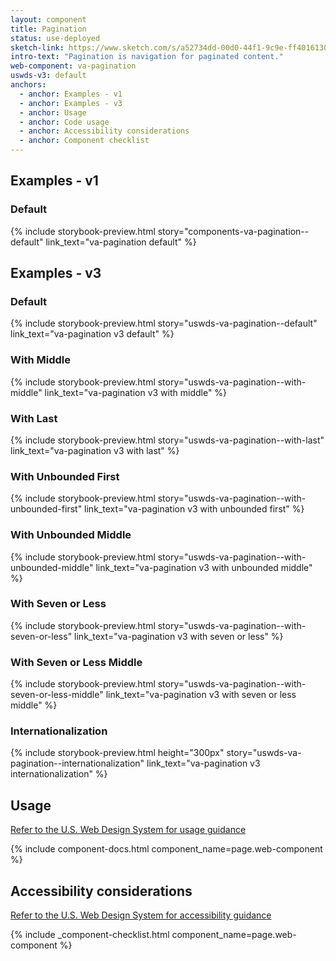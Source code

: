 ```yaml
---
layout: component
title: Pagination
status: use-deployed
sketch-link: https://www.sketch.com/s/a52734dd-00d0-44f1-9c9e-ff4016130e5c/p/DFDEF51F-1013-4214-A1DD-C4718E0E6BDD/canvas
intro-text: "Pagination is navigation for paginated content."
web-component: va-pagination
uswds-v3: default
anchors:
  - anchor: Examples - v1
  - anchor: Examples - v3
  - anchor: Usage
  - anchor: Code usage
  - anchor: Accessibility considerations
  - anchor: Component checklist
---
```


## Examples - v1

### Default

{% include storybook-preview.html story="components-va-pagination--default" link_text="va-pagination default" %}

## Examples - v3

### Default

{% include storybook-preview.html story="uswds-va-pagination--default" link_text="va-pagination v3 default" %}

### With Middle

{% include storybook-preview.html story="uswds-va-pagination--with-middle" link_text="va-pagination v3 with middle" %}

### With Last

{% include storybook-preview.html story="uswds-va-pagination--with-last" link_text="va-pagination v3 with last" %}

### With Unbounded First

{% include storybook-preview.html story="uswds-va-pagination--with-unbounded-first" link_text="va-pagination v3 with unbounded first" %}

### With Unbounded Middle

{% include storybook-preview.html story="uswds-va-pagination--with-unbounded-middle" link_text="va-pagination v3 with unbounded middle" %}

### With Seven or Less

{% include storybook-preview.html story="uswds-va-pagination--with-seven-or-less" link_text="va-pagination v3 with seven or less" %}

### With Seven or Less Middle

{% include storybook-preview.html story="uswds-va-pagination--with-seven-or-less-middle" link_text="va-pagination v3 with seven or less middle" %}

### Internationalization

{% include storybook-preview.html height="300px" story="uswds-va-pagination--internationalization" link_text="va-pagination v3 internationalization" %}

## Usage

<a class="vads-c-action-link--blue" href="https://designsystem.digital.gov/components/pagination/">Refer to the U.S. Web Design System for usage guidance</a>

{% include component-docs.html component_name=page.web-component %}

## Accessibility considerations

<a class="vads-c-action-link--blue" href="https://designsystem.digital.gov/components/pagination/#accessibility-pagination">Refer to the U.S. Web Design System for accessibility guidance</a>


{% include _component-checklist.html component_name=page.web-component %}